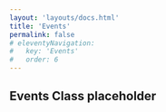 ```yaml
---
layout: 'layouts/docs.html'
title: 'Events'
permalink: false
# eleventyNavigation:
#   key: 'Events'
#   order: 6
---
```


## Events Class placeholder


